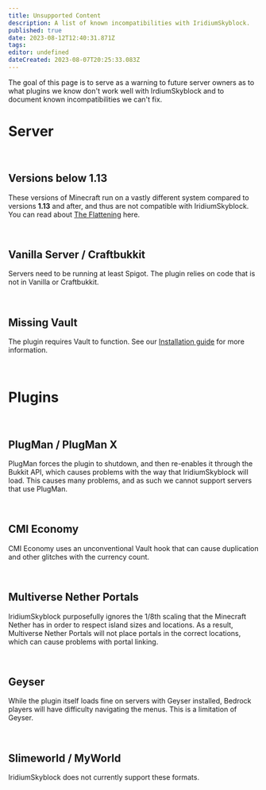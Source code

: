 ```yaml
---
title: Unsupported Content
description: A list of known incompatibilities with IridiumSkyblock.
published: true
date: 2023-08-12T12:40:31.871Z
tags: 
editor: undefined
dateCreated: 2023-08-07T20:25:33.083Z
---
```


The goal of this page is to serve as a warning to future server owners as to what plugins we know don't work well with IrdiumSkyblock and to document known incompatibilities we can't fix.

# Server

<p> &nbsp </p>

## Versions below 1.13

These versions of Minecraft run on a vastly different system compared to versions **1.13** and after, and thus are not compatible with IridiumSkyblock. You can read about [The Flattening](https://minecraft.fandom.com/wiki/Java_Edition_1.13/Flattening) here.

<p> &nbsp </p>

## Vanilla Server / Craftbukkit

Servers need to be running at least Spigot. The plugin relies on code that is not in Vanilla or Craftbukkit.

<p> &nbsp </p>

## Missing Vault

The plugin requires Vault to function. See our [Installation guide](https://docs.iridiumdevelopment.net/en/Installation) for more information.

<p> &nbsp </p>

# Plugins

<p> &nbsp </p>

## PlugMan / PlugMan X
PlugMan forces the plugin to shutdown, and then re-enables it through the Bukkit API, which causes problems with the way that IridiumSkyblock will load. This causes many problems, and as such we cannot support servers that use PlugMan.


<p> &nbsp </p>

## CMI Economy
CMI Economy uses an unconventional Vault hook that can cause duplication and other glitches with the currency count.


<p> &nbsp </p>

## Multiverse Nether Portals
IridiumSkyblock purposefully ignores the 1/8th scaling that the Minecraft Nether has in order to respect island sizes and locations. As a result, Multiverse Nether Portals will not place portals in the correct locations, which can cause problems with portal linking.


<p> &nbsp </p>

## Geyser
While the plugin itself loads fine on servers with Geyser installed, Bedrock players will have difficulty navigating the menus. This is a limitation of Geyser.



<p> &nbsp </p>

## Slimeworld / MyWorld
IridiumSkyblock does not currently support these formats.


<p> &nbsp </p>